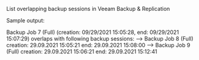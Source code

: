 List overlapping backup sessions in Veeam Backup & Replication

Sample output:

Backup Job 7 (Full) (creation: 09/29/2021 15:05:28, end: 09/29/2021 15:07:29) overlaps with following backup sessions:
--> Backup Job 8 (Full) creation: 29.09.2021 15:05:21 end: 29.09.2021 15:08:00
--> Backup Job 9 (Full) creation: 29.09.2021 15:06:21 end: 29.09.2021 15:12:41
